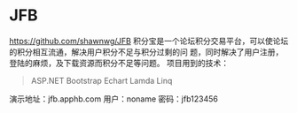 # JFB
https://github.com/shawnwg/JFB
积分宝是一个论坛积分交易平台，可以使论坛的积分相互流通，解决用户积分不足与积分过剩的问
题，同时解决了用户注册，登陆的麻烦，及下载资源而积分不足等问题。
项目用到的技术：
> ASP.NET
> Bootstrap
> Echart
> Lamda
> Linq

演示地址：jfb.apphb.com
用户：noname
密码：jfb123456

